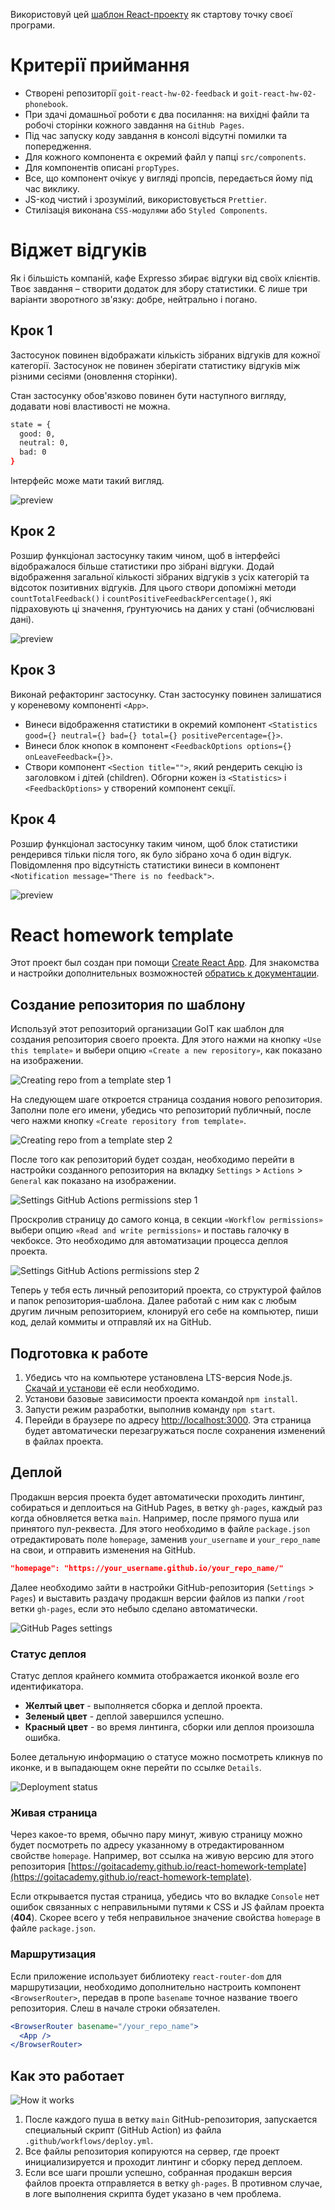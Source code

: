 Використовуй цей
[шаблон React-проекту](https://github.com/goitacademy/react-homework-template#readme)
як стартову точку своєї програми.

# Критерії приймання

- Створені репозиторії `goit-react-hw-02-feedback` и
  `goit-react-hw-02-phonebook`.
- При здачі домашньої роботи є два посилання: на вихідні файли та робочі
  сторінки кожного завдання на `GitHub Pages`.
- Під час запуску коду завдання в консолі відсутні помилки та попередження.
- Для кожного компонента є окремий файл у папці `src/components`.
- Для компонентів описані `propTypes`.
- Все, що компонент очікує у вигляді пропсів, передається йому під час виклику.
- JS-код чистий і зрозумілий, використовується `Prettier`.
- Стилізація виконана `CSS-модулями` або `Styled Components`.

# Віджет відгуків

Як і більшість компаній, кафе Expresso збирає відгуки від своїх клієнтів. Твоє
завдання – створити додаток для збору статистики. Є лише три варіанти зворотного
зв'язку: добре, нейтрально і погано.

## Крок 1

Застосунок повинен відображати кількість зібраних відгуків для кожної категорії.
Застосунок не повинен зберігати статистику відгуків між різними сесіями
(оновлення сторінки).

Стан застосунку обов'язково повинен бути наступного вигляду, додавати нові
властивості не можна.

```bash
state = {
  good: 0,
  neutral: 0,
  bad: 0
}
```

Інтерфейс може мати такий вигляд.

![preview](./assets/feedback/step-1.png)

## Крок 2

Розшир функціонал застосунку таким чином, щоб в інтерфейсі відображалося більше
статистики про зібрані відгуки. Додай відображення загальної кількості зібраних
відгуків з усіх категорій та відсоток позитивних відгуків. Для цього створи
допоміжні методи `countTotalFeedback()` і `countPositiveFeedbackPercentage()`,
які підраховують ці значення, ґрунтуючись на даних у стані (обчислювані дані).

![preview](./assets/feedback/step-2.png)

## Крок 3

Виконай рефакторинг застосунку. Стан застосунку повинен залишатися у кореневому
компоненті `<App>`.

- Винеси відображення статистики в окремий компонент
  `<Statistics good={} neutral={} bad={} total={} positivePercentage={}>`.
- Винеси блок кнопок в компонент
  `<FeedbackOptions options={} onLeaveFeedback={}>`.
- Створи компонент `<Section title="">`, який рендерить секцію із заголовком і
  дітей (children). Обгорни кожен із `<Statistics>` і `<FeedbackOptions>` у
  створений компонент секції.

## Крок 4

Розшир функціонал застосунку таким чином, щоб блок статистики рендерився тільки
після того, як було зібрано хоча б один відгук. Повідомлення про відсутність
статистики винеси в компонент `<Notification message="There is no feedback">`.

![preview](./assets/feedback/preview.gif)



# React homework template

Этот проект был создан при помощи
[Create React App](https://github.com/facebook/create-react-app). Для знакомства
и настройки дополнительных возможностей
[обратись к документации](https://facebook.github.io/create-react-app/docs/getting-started).

## Создание репозитория по шаблону

Используй этот репозиторий организации GoIT как шаблон для создания репозитория
своего проекта. Для этого нажми на кнопку `«Use this template»` и выбери опцию
`«Create a new repository»`, как показано на изображении.

![Creating repo from a template step 1](./assets/template-step-1.png)

На следующем шаге откроется страница создания нового репозитория. Заполни поле
его имени, убедись что репозиторий публичный, после чего нажми кнопку
`«Create repository from template»`.

![Creating repo from a template step 2](./assets/template-step-2.png)

После того как репозиторий будет создан, необходимо перейти в настройки
созданного репозитория на вкладку `Settings` > `Actions` > `General` как
показано на изображении.

![Settings GitHub Actions permissions step 1](./assets/gh-actions-perm-1.png)

Проскролив страницу до самого конца, в секции `«Workflow permissions»` выбери
опцию `«Read and write permissions»` и поставь галочку в чекбоксе. Это
необходимо для автоматизации процесса деплоя проекта.

![Settings GitHub Actions permissions step 2](./assets/gh-actions-perm-2.png)

Теперь у тебя есть личный репозиторий проекта, со структурой файлов и папок
репозитория-шаблона. Далее работай с ним как с любым другим личным репозиторием,
клонируй его себе на компьютер, пиши код, делай коммиты и отправляй их на
GitHub.

## Подготовка к работе

1. Убедись что на компьютере установлена LTS-версия Node.js.
   [Скачай и установи](https://nodejs.org/en/) её если необходимо.
2. Установи базовые зависимости проекта командой `npm install`.
3. Запусти режим разработки, выполнив команду `npm start`.
4. Перейди в браузере по адресу [http://localhost:3000](http://localhost:3000).
   Эта страница будет автоматически перезагружаться после сохранения изменений в
   файлах проекта.

## Деплой

Продакшн версия проекта будет автоматически проходить линтинг, собираться и
деплоиться на GitHub Pages, в ветку `gh-pages`, каждый раз когда обновляется
ветка `main`. Например, после прямого пуша или принятого пул-реквеста. Для этого
необходимо в файле `package.json` отредактировать поле `homepage`, заменив
`your_username` и `your_repo_name` на свои, и отправить изменения на GitHub.

```json
"homepage": "https://your_username.github.io/your_repo_name/"
```

Далее необходимо зайти в настройки GitHub-репозитория (`Settings` > `Pages`) и
выставить раздачу продакшн версии файлов из папки `/root` ветки `gh-pages`, если
это небыло сделано автоматически.

![GitHub Pages settings](./assets/repo-settings.png)

### Статус деплоя

Статус деплоя крайнего коммита отображается иконкой возле его идентификатора.

- **Желтый цвет** - выполняется сборка и деплой проекта.
- **Зеленый цвет** - деплой завершился успешно.
- **Красный цвет** - во время линтинга, сборки или деплоя произошла ошибка.

Более детальную информацию о статусе можно посмотреть кликнув по иконке, и в
выпадающем окне перейти по ссылке `Details`.

![Deployment status](./assets/deploy-status.png)

### Живая страница

Через какое-то время, обычно пару минут, живую страницу можно будет посмотреть
по адресу указанному в отредактированном свойстве `homepage`. Например, вот
ссылка на живую версию для этого репозитория
[https://goitacademy.github.io/react-homework-template](https://goitacademy.github.io/react-homework-template).

Если открывается пустая страница, убедись что во вкладке `Console` нет ошибок
связанных с неправильными путями к CSS и JS файлам проекта (**404**). Скорее
всего у тебя неправильное значение свойства `homepage` в файле `package.json`.

### Маршрутизация

Если приложение использует библиотеку `react-router-dom` для маршрутизации,
необходимо дополнительно настроить компонент `<BrowserRouter>`, передав в пропе
`basename` точное название твоего репозитория. Слеш в начале строки обязателен.

```jsx
<BrowserRouter basename="/your_repo_name">
  <App />
</BrowserRouter>
```

## Как это работает

![How it works](./assets/how-it-works.png)

1. После каждого пуша в ветку `main` GitHub-репозитория, запускается специальный
   скрипт (GitHub Action) из файла `.github/workflows/deploy.yml`.
2. Все файлы репозитория копируются на сервер, где проект инициализируется и
   проходит линтинг и сборку перед деплоем.
3. Если все шаги прошли успешно, собранная продакшн версия файлов проекта
   отправляется в ветку `gh-pages`. В противном случае, в логе выполнения
   скрипта будет указано в чем проблема.
